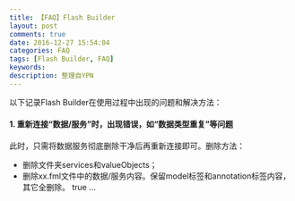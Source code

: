 ```yaml
---
title: 【FAQ】Flash Builder
layout: post
comments: true
date: 2016-12-27 15:54:04
categories: FAQ
tags: [Flash Builder, FAQ]
keywords:
description: 整理自YPN
---
```


以下记录Flash Builder在使用过程中出现的问题和解决方法：
#### 1. 重新连接“数据/服务”时，出现错误，如“数据类型重复”等问题
此时，只需将数据服务彻底删除干净后再重新连接即可。删除方法：
- 删除文件夹services和valueObjects；
- 删除xx.fml文件中的数据/服务内容。保留model标签和annotation标签内容，其它全删除。
		<model xmlns="http://ns.adobe.com/Fiber/1.0">
				<annotation name="ActionScriptGeneration">
				<item name="FullyQualifyReferences">true</item>
				</annotation>
			...
		</model>